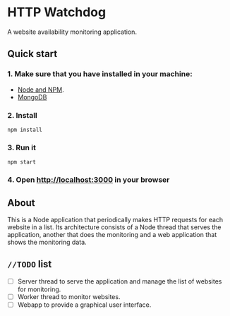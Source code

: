 # HTTP Watchdog
A website availability monitoring application.

## Quick start

### 1. Make sure that you have installed in your machine:
 * [Node and NPM](https://nodejs.org/en/).
 * [MongoDB](https://docs.mongodb.com/manual/installation/)

### 2. Install

```
npm install
```

### 3. Run it

```
npm start
```

### 4. Open [http://localhost:3000](http://localhost:3000) in your browser

## About

This is a Node application that periodically makes HTTP requests for each website in a list. Its architecture consists of a Node thread that serves the application, another that does the monitoring and a web application that shows the monitoring data.

## `//TODO` list

- [ ] Server thread to serve the application and manage the list of websites for monitoring.
- [ ] Worker thread to monitor websites.
- [ ] Webapp to provide a graphical user interface.